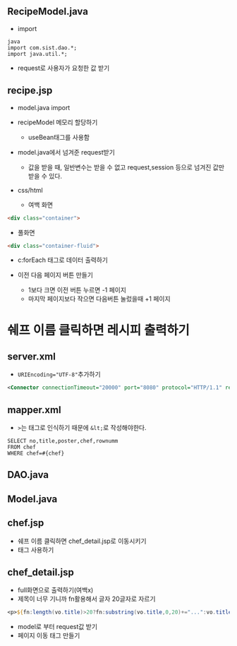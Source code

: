 ## RecipeModel.java
- import
```
java
import com.sist.dao.*;
import java.util.*;
```

- request로 사용자가 요청한 값 받기

## recipe.jsp
- model.java import
- recipeModel 메모리 할당하기
  - useBean태그를 사용함

- model.java에서 넘겨준 request받기
  -  값을 받을 때, 일반변수는 받을 수 없고 request,session 등으로 넘겨진 값만 받을 수 있다.

- css/html
  - 여백 화면
```html
<div class="container">
```
  - 풀화면
```html
<div class="container-fluid">
```

- c:forEach 태그로 데이터 출력하기

- 이전 다음 페이지 버튼 만들기
  - 1보다 크면 이전 버튼 누르면 -1 페이지
  - 마지막 페이지보다 작으면 다음버튼 눌렀을때 +1 페이지

# 쉐프 이름 클릭하면 레시피 출력하기
## server.xml
- ```URIEncoding="UTF-8"```추가하기
```xml
<Connector connectionTimeout="20000" port="8080" protocol="HTTP/1.1" redirectPort="8443" URIEncoding="UTF-8"/>
```

## mapper.xml
- ```>```는 태그로 인식하기 때문에 ```&lt;```로 작성해야한다.
```
SELECT no,title,poster,chef,rownumm
FROM chef
WHERE chef=#{chef}
```

## DAO.java

## Model.java

## chef.jsp
- 쉐프 이름 클릭하면 chef_detail.jsp로 이동시키기
- <a>태그 사용하기

## chef_detail.jsp
- full화면으로 출력하기(여백x)
- 제목이 너무 기니까 fn활용해서 글자 20글자로 자르기
```jsp
<p>${fn:length(vo.title)>20?fn:substring(vo.title,0,20)+="...":vo.title }</p>
```

- model로 부터 request값 받기
- 페이지 이동 태그 만들기

